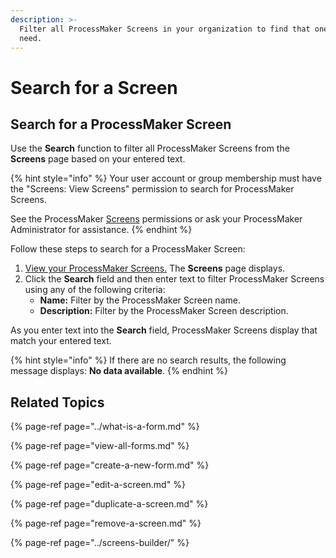 ```yaml
---
description: >-
  Filter all ProcessMaker Screens in your organization to find that one you
  need.
---
```


# Search for a Screen

## Search for a ProcessMaker Screen

Use the **Search** function to filter all ProcessMaker Screens from the **Screens** page based on your entered text.

{% hint style="info" %}
Your user account or group membership must have the "Screens: View Screens" permission to search for ProcessMaker Screens.

See the ProcessMaker [Screens](../../../processmaker-administration/permission-descriptions-for-users-and-groups.md#screens) permissions or ask your ProcessMaker Administrator for assistance.
{% endhint %}

Follow these steps to search for a ProcessMaker Screen:

1. [View your ProcessMaker Screens.](view-all-forms.md) The **Screens** page displays.
2. Click the **Search** field and then enter text to filter ProcessMaker Screens using any of the following criteria:
   * **Name:** Filter by the ProcessMaker Screen name.
   * **Description:** Filter by the ProcessMaker Screen description.

As you enter text into the **Search** field, ProcessMaker Screens display that match your entered text.

{% hint style="info" %}
If there are no search results, the following message displays: **No data available**.
{% endhint %}

## Related Topics

{% page-ref page="../what-is-a-form.md" %}

{% page-ref page="view-all-forms.md" %}

{% page-ref page="create-a-new-form.md" %}

{% page-ref page="edit-a-screen.md" %}

{% page-ref page="duplicate-a-screen.md" %}

{% page-ref page="remove-a-screen.md" %}

{% page-ref page="../screens-builder/" %}

